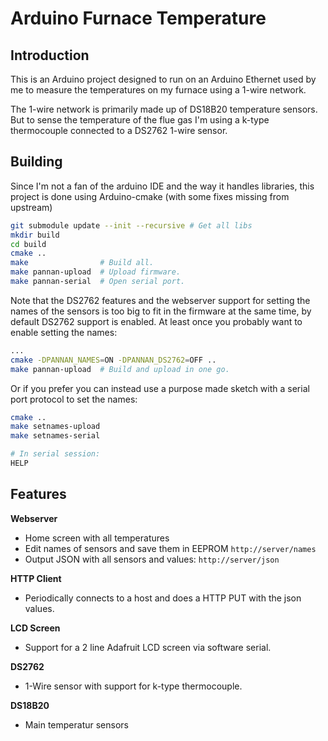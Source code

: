 Arduino Furnace Temperature
===========================

Introduction
------------

This is an Arduino project designed to run on an Arduino Ethernet
used by me to measure the temperatures on my furnace using a 1-wire
network.

The 1-wire network is primarily made up of DS18B20 temperature
sensors. But to sense the temperature of the flue gas I'm using
a k-type thermocouple connected to a DS2762 1-wire sensor.

Building
--------

Since I'm not a fan of the arduino IDE and the way it handles libraries,
this project is done using Arduino-cmake (with some fixes missing from upstream)

```bash
git submodule update --init --recursive # Get all libs
mkdir build
cd build
cmake ..
make                # Build all.
make pannan-upload  # Upload firmware.
make pannan-serial  # Open serial port.
```

Note that the DS2762 features and the webserver support for setting
the names of the sensors is too big to fit in the firmware at the
same time, by default DS2762 support is enabled. At least once you
probably want to enable setting the names:

```bash
...
cmake -DPANNAN_NAMES=ON -DPANNAN_DS2762=OFF ..
make pannan-upload  # Build and upload in one go.
```

Or if you prefer you can instead use a purpose made sketch with
a serial port protocol to set the names:

```bash
cmake ..
make setnames-upload
make setnames-serial

# In serial session:
HELP
```

Features
--------

**Webserver**

* Home screen with all temperatures
* Edit names of sensors and save them in EEPROM `http://server/names`
* Output JSON with all sensors and values: `http://server/json`

**HTTP Client**

* Periodically connects to a host and does a HTTP PUT with the json values.

**LCD Screen**

* Support for a 2 line Adafruit LCD screen via software serial.

**DS2762**

* 1-Wire sensor with support for k-type thermocouple.

**DS18B20**

* Main temperatur sensors

